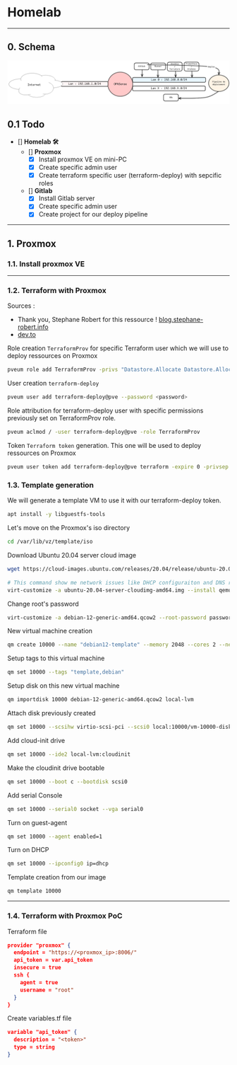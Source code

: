 # Homelab

---

## 0. Schema

![](image.png)

## 0.1 Todo

- [] **Homelab 🛠**  
  - [] **Proxmox**
    - [x] Install proxmox VE on mini-PC
    - [x] Create specific admin user
    - [x] Create terraform specific user (terraform-deploy) with sepcific roles
  - [] **Gitlab**
    - [x] Install Gitlab server
    - [x] Create specific admin user
    - [x] Create project for our deploy pipeline

---

## 1. Proxmox

### 1.1. Install proxmox VE

---

### 1.2. Terraform with Proxmox

Sources :
- Thank you, Stephane Robert for this ressource ! [blog.stephane-robert.info](https://blog.stephane-robert.info/docs/virtualiser/type1/proxmox/terraform/#configuration-de-proxmox)
- [dev.to](https://dev.to/marksie1988/proxmox-template-with-cloud-image-and-cloud-init-3660)

Role creation `TerraformProv` for specific Terraform user which we will use to deploy ressources on Proxmox

```bash
pveum role add TerraformProv -privs "Datastore.Allocate Datastore.AllocateSpace Datastore.Audit Pool.Allocate Sys.Audit Sys.Console Sys.Modify VM.Allocate VM.Audit VM.Clone VM.Config.CDROM VM.Config.Cloudinit VM.Config.CPU VM.Config.Disk VM.Config.HWType VM.Config.Memory VM.Config.Network VM.Config.Options VM.Console VM.Migrate VM.Monitor VM.PowerMgmt SDN.Use"
```

User creation `terraform-deploy`

```bash
pveum user add terraform-deploy@pve --password <password>
```

Role attribution for terraform-deploy user with specific permissions previously set on TerraformProv role.

```bash
pveum aclmod / -user terraform-deploy@pve -role TerraformProv
```

Token `Terraform token` generation. This one will be used to deploy ressources on Proxmox

```bash
pveum user token add terraform-deploy@pve terraform -expire 0 -privsep 0 -comment "Terraform token"
```

### 1.3. Template generation

We will generate a template VM to use it with our terraform-deploy token. 

```bash
apt install -y libguestfs-tools
```

Let's move on the Proxmox's iso directory

```bash
cd /var/lib/vz/template/iso
```

Download Ubuntu 20.04 server cloud image

```bash
wget https://cloud-images.ubuntu.com/releases/20.04/release/ubuntu-20.04-server-cloudimg-amd64.img
```

```bash
# This command show me network issues like DHCP configuraiton and DNS resolution fail
virt-customize -a ubuntu-20.04-server-cloudimg-amd64.img --install qemu-guest-agent
```

Change root's password

```bash
virt-customize -a debian-12-generic-amd64.qcow2 --root-password password:<password>
```

New virtual machine creation

```bash
qm create 10000 --name "debian12-template" --memory 2048 --cores 2 --net0 virtio,bridge=vmbr0
```

Setup tags to this virtual machine

```bash
qm set 10000 --tags "template,debian"
```

Setup disk on this new virtual machine

```bash
qm importdisk 10000 debian-12-generic-amd64.qcow2 local-lvm
```

Attach disk previously created

```bash
qm set 10000 --scsihw virtio-scsi-pci --scsi0 local:10000/vm-10000-disk-0
```

Add cloud-init drive

```bash
qm set 10000 --ide2 local-lvm:cloudinit
```

Make the cloudinit drive bootable

```bash
qm set 10000 --boot c --bootdisk scsi0
```

Add serial Console

```bash
qm set 10000 --serial0 socket --vga serial0
```

Turn on guest-agent

```bash
qm set 10000 --agent enabled=1
```

Turn on DHCP

```bash
qm set 10000 --ipconfig0 ip=dhcp
```

Template creation from our image

```bash
qm template 10000
```

---

### 1.4. Terraform with Proxmox PoC

Terraform file

```json
provider "proxmox" {
  endpoint = "https://<proxmox_ip>:8006/"
  api_token = var.api_token
  insecure = true
  ssh {
    agent = true
    username = "root"
  }
}
```

Create variables.tf file 

```json
variable "api_token" {
  description = "<token>"
  type = string
}
```

